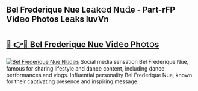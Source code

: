 ## Bel Frederique Nue Le𝚊k𝚎d N𝚞𝚍e - Part-rFP Vid𝚎o Photos Le𝚊ks luvVn

# <h2><a href="http://fb8kfw.evod.top/?m=Bel+Frederique+Nue">🔗 👉🔴 Bel Frederique Nue Vid𝚎o Ph𝚘t𝚘s</a></h2>

[![Bel Frederique Nue N𝚞d𝚎s](https://i.imgur.com/8V9OHl7.gif)](http://fb8kfw.evod.top/?m=Bel+Frederique+Nue)
Social media sensation Bel Frederique Nue, famous for sharing lifestyle and dance content, including dance performances and vlogs. Influential personality Bel Frederique Nue, known for their captivating presence and inspiring message. 
